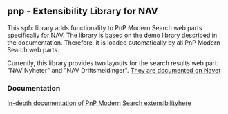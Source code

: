 ## pnp - Extensibility Library for NAV

This spfx library adds functionality to PnP Modern Search web parts specifically for NAV. The library is based on the demo library described in the documentation. Therefore, it is loaded automatically by all PnP Modern Search web parts.

Currently, this library provides two layouts for the search results web part: "NAV Nyheter" and "NAV Driftsmeldinger". [They are documented on Navet](https://navno.sharepoint.com/sites/intranett-kommunikasjon/SitePages/PnP-Modern-Search---Search-results.aspx)

### Documentation

[In-depth documentation of PnP Modern Search extensibilityhere](https://microsoft-search.github.io/pnp-modern-search/extensibility/)
